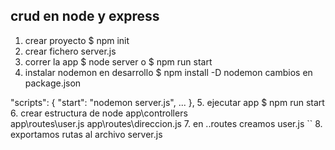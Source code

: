 ## crud en node y express

1. crear proyecto
$ npm init
2. crear fichero server.js
3. correr la app
$ node server o $ npm run start
4. instalar nodemon en desarrollo
$ npm install -D nodemon
cambios en package.json

  "scripts": {
    "start": "nodemon server.js",
    ...
  },
5. ejecutar app
$ npm run start
6. crear estructura de node 
app\controllers\
app\routes\user.js
app\routes\direccion.js
7. en ..routes creamos user.js
``
8. exportamos rutas al archivo server.js
